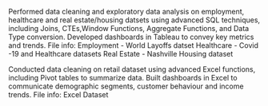 Performed data cleaning and exploratory data analysis on employment, healthcare and real estate/housing datsets using advanced SQL techniques, including Joins, CTEs,Window Functions, Aggregate Functions, and Data Type conversion. Developed dashboards in Tableau to convey key metrics and trends.
File info:
Employment - World Layoffs datset
Healthcare - Covid -19 and Healthcare datasets
Real Estate - Nashville Housing dataset

Conducted data cleaning on retail dataset using advanced Excel functions, including Pivot tables to summarize data. Built dashboards in Excel to communicate demographic segments, customer behaviour and income trends. 
File info: Excel Dataset
